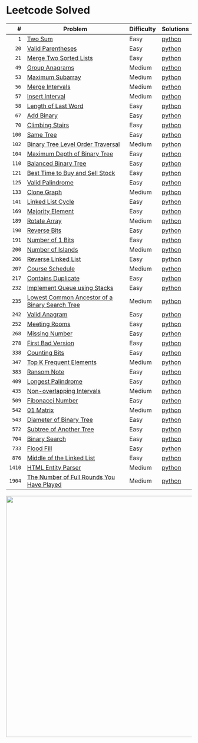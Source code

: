 # Leetcode Solved

| #   | Problem | Difficulty | Solutions |
| --: | ------- | ---------- | --------- |
| ``1`` | [Two Sum](https://leetcode.com/problems/two-sum) | Easy | [python](./python/1_two-sum.py) |
| ``20`` | [Valid Parentheses](https://leetcode.com/problems/valid-parentheses) | Easy | [python](./python/20_valid-parentheses.py) |
| ``21`` | [Merge Two Sorted Lists](https://leetcode.com/problems/merge-two-sorted-lists) | Easy | [python](./python/21_merge-two-sorted-lists.py) |
| ``49`` | [Group Anagrams](https://leetcode.com/problems/group-anagrams) | Medium | [python](./python/49_group-anagrams.py) |
| ``53`` | [Maximum Subarray](https://leetcode.com/problems/maximum-subarray) | Medium | [python](./python/53_maximum-subarray.py) |
| ``56`` | [Merge Intervals](https://leetcode.com/problems/merge-intervals) | Medium | [python](./python/56_merge-intervals.py) |
| ``57`` | [Insert Interval](https://leetcode.com/problems/insert-interval) | Medium | [python](./python/57_insert-interval.py) |
| ``58`` | [Length of Last Word](https://leetcode.com/problems/length-of-last-word) | Easy | [python](./python/58_length-of-last-word.py) |
| ``67`` | [Add Binary](https://leetcode.com/problems/add-binary) | Easy | [python](./python/67_add-binary.py) |
| ``70`` | [Climbing Stairs](https://leetcode.com/problems/climbing-stairs) | Easy | [python](./python/70_climbing-stairs.py) |
| ``100`` | [Same Tree](https://leetcode.com/problems/same-tree) | Easy | [python](./python/100_same-tree.py) |
| ``102`` | [Binary Tree Level Order Traversal](https://leetcode.com/problems/binary-tree-level-order-traversal) | Medium | [python](./python/102_binary-tree-level-order-traversal.py) |
| ``104`` | [Maximum Depth of Binary Tree](https://leetcode.com/problems/maximum-depth-of-binary-tree) | Easy | [python](./python/104_maximum-depth-of-binary-tree.py) |
| ``110`` | [Balanced Binary Tree](https://leetcode.com/problems/balanced-binary-tree) | Easy | [python](./python/110_balanced-binary-tree.py) |
| ``121`` | [Best Time to Buy and Sell Stock](https://leetcode.com/problems/best-time-to-buy-and-sell-stock) | Easy | [python](./python/121_best-time-to-buy-and-sell-stock.py) |
| ``125`` | [Valid Palindrome](https://leetcode.com/problems/valid-palindrome) | Easy | [python](./python/125_valid-palindrome.py) |
| ``133`` | [Clone Graph](https://leetcode.com/problems/clone-graph) | Medium | [python](./python/133_clone-graph.py) |
| ``141`` | [Linked List Cycle](https://leetcode.com/problems/linked-list-cycle) | Easy | [python](./python/141_linked-list-cycle.py) |
| ``169`` | [Majority Element](https://leetcode.com/problems/majority-element) | Easy | [python](./python/169_majority-element.py) |
| ``189`` | [Rotate Array](https://leetcode.com/problems/rotate-array) | Medium | [python](./python/189_rotate-array.py) |
| ``190`` | [Reverse Bits](https://leetcode.com/problems/reverse-bits) | Easy | [python](./python/190_reverse-bits.py) |
| ``191`` | [Number of 1 Bits](https://leetcode.com/problems/number-of-1-bits) | Easy | [python](./python/191_number-of-1-bits.py) |
| ``200`` | [Number of Islands](https://leetcode.com/problems/number-of-islands) | Medium | [python](./python/200_number-of-islands.py) |
| ``206`` | [Reverse Linked List](https://leetcode.com/problems/reverse-linked-list) | Easy | [python](./python/206_reverse-linked-list.py) |
| ``207`` | [Course Schedule](https://leetcode.com/problems/course-schedule) | Medium | [python](./python/207_course-schedule.py) |
| ``217`` | [Contains Duplicate](https://leetcode.com/problems/contains-duplicate) | Easy | [python](./python/217_contains-duplicate.py) |
| ``232`` | [Implement Queue using Stacks](https://leetcode.com/problems/implement-queue-using-stacks) | Easy | [python](./python/232_implement-queue-using-stacks.py) |
| ``235`` | [Lowest Common Ancestor of a Binary Search Tree](https://leetcode.com/problems/lowest-common-ancestor-of-a-binary-search-tree) | Medium | [python](./python/235_lowest-common-ancestor-of-a-binary-search-tree.py) |
| ``242`` | [Valid Anagram](https://leetcode.com/problems/valid-anagram) | Easy | [python](./python/242_valid-anagram.py) |
| ``252`` | [Meeting Rooms](https://leetcode.com/problems/meeting-rooms) | Easy | [python](./python/252_meeting-rooms.py) |
| ``268`` | [Missing Number](https://leetcode.com/problems/missing-number) | Easy | [python](./python/268_missing-number.py) |
| ``278`` | [First Bad Version](https://leetcode.com/problems/first-bad-version) | Easy | [python](./python/278_first-bad-version.py) |
| ``338`` | [Counting Bits](https://leetcode.com/problems/counting-bits) | Easy | [python](./python/338_counting-bits.py) |
| ``347`` | [Top K Frequent Elements](https://leetcode.com/problems/top-k-frequent-elements) | Medium | [python](./python/347_top-k-frequent-elements.py) |
| ``383`` | [Ransom Note](https://leetcode.com/problems/ransom-note) | Easy | [python](./python/383_ransom-note.py) |
| ``409`` | [Longest Palindrome](https://leetcode.com/problems/longest-palindrome) | Easy | [python](./python/409_longest-palindrome.py) |
| ``435`` | [Non-overlapping Intervals](https://leetcode.com/problems/non-overlapping-intervals) | Medium | [python](./python/435_non-overlapping-intervals.py) |
| ``509`` | [Fibonacci Number](https://leetcode.com/problems/fibonacci-number) | Easy | [python](./python/509_fibonacci-number.py) |
| ``542`` | [01 Matrix](https://leetcode.com/problems/01-matrix) | Medium | [python](./python/542_01-matrix.py) |
| ``543`` | [Diameter of Binary Tree](https://leetcode.com/problems/diameter-of-binary-tree) | Easy | [python](./python/543_diameter-of-binary-tree.py) |
| ``572`` | [Subtree of Another Tree](https://leetcode.com/problems/subtree-of-another-tree) | Easy | [python](./python/572_subtree-of-another-tree.py) |
| ``704`` | [Binary Search](https://leetcode.com/problems/binary-search) | Easy | [python](./python/704_binary-search.py) |
| ``733`` | [Flood Fill](https://leetcode.com/problems/flood-fill) | Easy | [python](./python/733_flood-fill.py) |
| ``876`` | [Middle of the Linked List](https://leetcode.com/problems/middle-of-the-linked-list) | Easy | [python](./python/876_middle-of-the-linked-list.py) |
| ``1410`` | [HTML Entity Parser](https://leetcode.com/problems/html-entity-parser) | Medium | [python](./python/1410_html-entity-parser.py) |
| ``1904`` | [The Number of Full Rounds You Have Played](https://leetcode.com/problems/the-number-of-full-rounds-you-have-played) | Medium | [python](./python/1904_the-number-of-full-rounds-you-have-played.py) |

<picture>
    <source media="(prefers-color-scheme: dark)" srcset="https://leetcode-stats-six.vercel.app/?username=kutaycinar&theme=dark">
    <source media="(prefers-color-scheme: light)" srcset="https://leetcode-stats-six.vercel.app/?username=kutaycinar">
    <img width=655px>
</picture>

